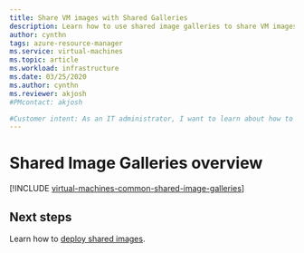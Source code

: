 ```yaml
---
title: Share VM images with Shared Galleries 
description: Learn how to use shared image galleries to share VM images across your organization.
author: cynthn
tags: azure-resource-manager
ms.service: virtual-machines
ms.topic: article
ms.workload: infrastructure
ms.date: 03/25/2020
ms.author: cynthn
ms.reviewer: akjosh
#PMcontact: akjosh

#Customer intent: As an IT administrator, I want to learn about how to create shared VM images to minimize the number of post-deployment configuration tasks.
---
```

# Shared Image Galleries overview

[!INCLUDE [virtual-machines-common-shared-image-galleries](../../../includes/virtual-machines-common-shared-image-galleries.md)]


## Next steps

Learn how to [deploy shared images](shared-images.md).
